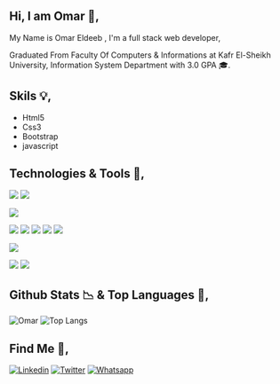 ## Hi, I am Omar 👋,
 <p>My Name is Omar Eldeeb , I'm a full stack web developer,
 <p> Graduated From Faculty Of Computers & Informations at Kafr El-Sheikh University, Information System Department with 3.0 GPA 🎓.</p>

## Skils 💡, 
- Html5
- Css3
- Bootstrap
- javascript





## Technologies & Tools 🔧,

![](https://img.shields.io/badge/Github-informational?style=flat&logo=github&logoColor=fenchviolet&color=gray)
![](https://img.shields.io/badge/Git-informational?style=flat&logo=git&logoColor=fenchviolet&color=gray)

![](https://img.shields.io/badge/VS_code-informational?style=flat&logo=visual-studio&logoColor=fenchviolet&color=gray)

![](https://img.shields.io/badge/Html5-informational?style=flat&logo=html5&logoColor=fenchviolet&color=gray)
![](https://img.shields.io/badge/Css3-informational?style=flat&logo=css3&logoColor=fenchviolet&color=gray)
![](https://img.shields.io/badge/Bootstrap-informational?style=flat&logo=bootstrap&logoColor=fenchviolet&color=gray)
![](https://img.shields.io/badge/Javascript-informational?style=flat&logo=javascript&logoColor=fenchviolet&color=gray)
![](https://img.shields.io/badge/React.js-informational?style=flat&logo=react&logoColor=fenchviolet&color=gray)

![](https://img.shields.io/badge/Node.js-informational?style=flat&logo=node.js&logoColor=fenchviolet&color=gray)

![](https://img.shields.io/badge/Fontawesome-informational?style=flat&logo=fontawesome&logoColor=fenchviolet&color=gray)
![](https://img.shields.io/badge/google_fonts-informational?style=flat&logo=google-fonts&logoColor=fenchviolet&color=gray)





## Github Stats 📉  & Top Languages 🤖, 

![Omar](https://github-readme-stats.vercel.app/api?username=Omar-Eldeeb98&count_private=true&show_icons=true&theme=radical)
![Top Langs](https://github-readme-stats.vercel.app/api/top-langs/?username=Omar-Eldeeb98&show_icons=true&layout=compact&&langs_count=10&theme=radical)


##  Find Me 💬,

[![Linkedin](https://img.shields.io/badge/Linkedin-0077B5?style=for-the-badge&logo=Linkedin&logoColor=white)](https://www.linkedin.com/in/omar-eldeeb-60a130199/_)
[![Twitter](https://img.shields.io/badge/Twitter-0077B5?style=for-the-badge&logo=twitter&logoColor=white)](https://twitter.com/Omar__Eldeeb__)
[![Whatsapp](https://img.shields.io/badge/whatsapp-0077B5?style=for-the-badge&logo=whatsapp&logoColor=white)](https://wa.me/+201220506973)

